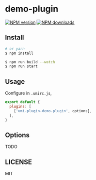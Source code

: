 # demo-plugin

[![NPM version](https://img.shields.io/npm/v/demo-plugin.svg?style=flat)](https://npmjs.org/package/demo-plugin)
[![NPM downloads](http://img.shields.io/npm/dm/demo-plugin.svg?style=flat)](https://npmjs.org/package/demo-plugin)



## Install

```bash
# or yarn
$ npm install
```

```bash
$ npm run build --watch
$ npm run start
```

## Usage

Configure in `.umirc.js`,

```js
export default {
  plugins: [
    ['umi-plugin-demo-plugin', options],
  ],
}
```

## Options

TODO

## LICENSE

MIT
